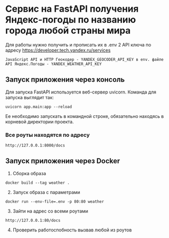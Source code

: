 # Сервис на FastAPI получения Яндекс-погоды по названию города любой страны мира
Для работы нужно получить и прописать их в .env 2 API ключа по адресу https://developer.tech.yandex.ru/services
```
JavaScript API и HTTP Геокодер - YANDEX_GEOCODER_API_KEY в env. файле
API Яндекс.Погоды - YANDEX_WEATHER_API_KEY
```  

## Запуск приложения через консоль
Для запуска FastAPI используется веб-сервер uvicorn. Команда для запуска выглядит так:  
```
uvicorn app.main:app --reload
```  
Ее необходимо запускать в командной строке, обязательно находясь в корневой директории проекта.

### Все роуты находятся по адресу
```
http://127.0.0.1:8000/docs
```

## Запуск приложения через Docker

1. Сборка образа 
```
docker build --tag weather .
```

2. Запуск образа с параметрами
```
docker run --env-file=.env -p 80:80 weather
```

3. Зайти на адрес со всеми роутами
```
http://127.0.0.1:80/docs
```

4. Проверить работоспобность вызвав любой из роутов
